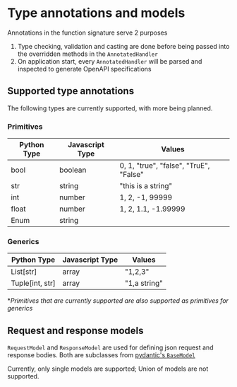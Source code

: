 # Type annotations and models

Annotations in the function signature serve 2 purposes
1. Type checking, validation and casting are done before being passed into the overridden methods in the `AnnotatedHandler`
2. On application start, every `AnnotatedHandler` will be parsed and inspected to generate OpenAPI specifications

## Supported type annotations

The following types are currently supported, with more being planned.

### Primitives
| Python Type | Javascript Type | Values                                 |
|-------------|-----------------|----------------------------------------|
| bool        | boolean         | 0, 1, "true", "false", "TruE", "False" |
| str         | string          | "this is a string"                     |
| int         | number          | 1, 2, -1, 99999                        |
| float       | number          | 1, 2, 1.1, -1.99999                    |
| Enum        | string          |                                        |

### Generics
| Python Type     | Javascript Type | Values       |
|-----------------|-----------------|--------------|
| List[str]       | array           | "1,2,3"      |
| Tuple[int, str] | array           | "1,a string" |

**Primitives that are currently supported are also supported as primitives for generics*

## Request and response models

`RequestModel` and `ResponseModel` are used for defining json request and response bodies.
Both are subclasses from [pydantic's `BaseModel`](https://pydantic-docs.helpmanual.io/usage/models/)

Currently, only single models are supported; Union of models are not supported.
